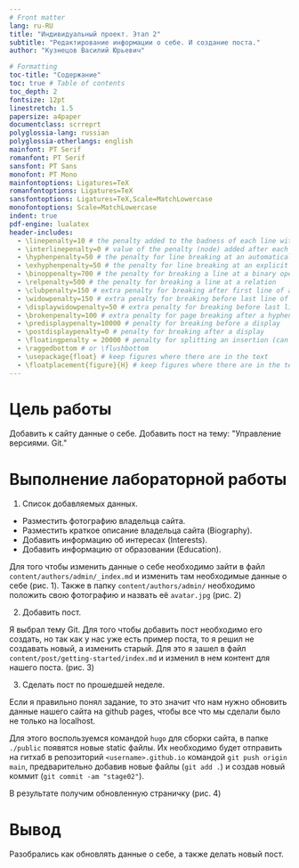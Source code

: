 ```yaml
---
# Front matter
lang: ru-RU
title: "Индивидуальный проект. Этап 2"
subtitle: "Редактирование информации о себе. И создание поста."
author: "Кузнецов Василий Юрьевич"

# Formatting
toc-title: "Содержание"
toc: true # Table of contents
toc_depth: 2
fontsize: 12pt
linestretch: 1.5
papersize: a4paper
documentclass: scrreprt
polyglossia-lang: russian
polyglossia-otherlangs: english
mainfont: PT Serif
romanfont: PT Serif
sansfont: PT Sans
monofont: PT Mono
mainfontoptions: Ligatures=TeX
romanfontoptions: Ligatures=TeX
sansfontoptions: Ligatures=TeX,Scale=MatchLowercase
monofontoptions: Scale=MatchLowercase
indent: true
pdf-engine: lualatex
header-includes:
  - \linepenalty=10 # the penalty added to the badness of each line within a paragraph (no associated penalty node) Increasing the value makes tex try to have fewer lines in the paragraph.
  - \interlinepenalty=0 # value of the penalty (node) added after each line of a paragraph.
  - \hyphenpenalty=50 # the penalty for line breaking at an automatically inserted hyphen
  - \exhyphenpenalty=50 # the penalty for line breaking at an explicit hyphen
  - \binoppenalty=700 # the penalty for breaking a line at a binary operator
  - \relpenalty=500 # the penalty for breaking a line at a relation
  - \clubpenalty=150 # extra penalty for breaking after first line of a paragraph
  - \widowpenalty=150 # extra penalty for breaking before last line of a paragraph
  - \displaywidowpenalty=50 # extra penalty for breaking before last line before a display math
  - \brokenpenalty=100 # extra penalty for page breaking after a hyphenated line
  - \predisplaypenalty=10000 # penalty for breaking before a display
  - \postdisplaypenalty=0 # penalty for breaking after a display
  - \floatingpenalty = 20000 # penalty for splitting an insertion (can only be split footnote in standard LaTeX)
  - \raggedbottom # or \flushbottom
  - \usepackage{float} # keep figures where there are in the text
  - \floatplacement{figure}{H} # keep figures where there are in the text
---
```



# Цель работы

Добавить к сайту данные о себе. Добавить пост на тему: "Управление версиями. Git."

# Выполнение лабораторной работы

1. Список добавляемых данных.
- Разместить фотографию владельца сайта.
- Разместить краткое описание владельца сайта (Biography).
- Добавить информацию об интересах (Interests).
- Добавить информацию от образовании (Education).

Для того чтобы изменить данные о себе необходимо зайти в файл `content/authors/admin/_index.md` и изменить там необходимые данные о себе (рис. 1). Также в папку `content/authors/admin/` необходимо положить свою фотографию и назвать её `avatar.jpg` (рис. 2)

2. Добавить пост. 

Я выбрал тему Git. Для того чтобы добавить пост необходимо его создать, но так как у нас уже есть пример поста, то я решил не создавать новый, а изменить старый. Для это я зашел в файл `content/post/getting-started/index.md` и изменил в нем контент для нашего поста. (рис. 3)

3. Сделать пост по прошедшей неделе.

Если я правильно понял задание, то это значит что нам нужно обновить данные нашего сайта на github pages, чтобы все что мы сделали было не только на localhost.

Для этого воспользуемся командой `hugo` для сборки сайта, в папке `./public` появятся новые static файлы. Их необходимо будет отправить на гитхаб в репозиторий `<username>.github.io` командой `git push origin main`, предварительно добавив новые файлы (`git add .`) и создав новый коммит (`git commit -am "stage02"`).

В результате получим обновленную страничку (рис. 4)


# Вывод

Разобрались как обновлять данные о себе, а также делать новый пост. 

